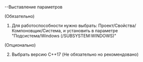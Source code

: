 --Выставление параметров

(Обязательно)

1. Для работоспособности нужно выбрать: Проект/Свойства/Компоновщик/Система, и установить в параметре "Подсистема/Windows (/SUBSYSTEM:WINDOWS)"

(Опционально)

2. Выбрать версию C++17 (Не обязательно но рекомендовано)
